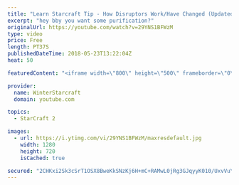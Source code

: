 ```yaml
---
title: "Learn Starcraft Tip - How Disruptors Work/Have Changed (Updated Patch 4.0 2018)"
excerpt: "hey bby you want some purification?"
originalUrl: https://youtube.com/watch?v=29YNS1BFWzM
type: video
price: Free
length: PT37S
publishedDateTime: 2018-05-23T13:22:04Z
heat: 50

featuredContent: "<iframe width=\"800\" height=\"500\" frameborder=\"0\" src=\"https://www.youtube.com/embed/29YNS1BFWzM\" allow=\"accelerometer; autoplay; encrypted-media; gyroscope; picture-in-picture\" allowfullscreen></iframe>"

provider:
  name: WinterStarcraft
  domain: youtube.com

topics:
  - StarCraft 2

images:
  - url: https://i.ytimg.com/vi/29YNS1BFWzM/maxresdefault.jpg
    width: 1280
    height: 720
    isCached: true

secured: "2CHKxi2Sk3cSrT1OSX8BweKkSNzKj6H+mC+RAMwL0jRg3GJqyyK010/UxvVuYt6Vl2URMtmjIb1LlEoCE5XRNcm0O462OQ5Fyy0UBgNrG721Zq6dHjpW61LrHZDEKvRaBoJkwSn/++n752FkYWu8xypoU/L5gUnv6wRAqwg9l4DBf6tuwm/zjvgk/7gDS+/e6PPAhEyNttYBroZ/UVMYzDjJBywA5yt8OUdodlof+Kj4PoZhUS5F0NP+hAhbu7tiM9zWHoAJk5Za7D39TNzwtHg9biWIuWGsIXXPBLtDxmlyVT1JnvSfGIzra1i03F5lEZls4LZbxfbwWSNav/GnnY2cQMkscFnA7A84/fikTW3s1YTMzYrPznh4pe9M5jpLLNCZ/8Q05eUmGTmUtZcbSf7ToIU8EXqZjTrxxdyTRPk=;B3/iQUK7Wa9xVWdITWC5oA=="
---
```


